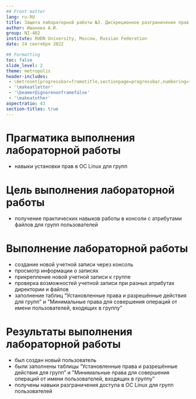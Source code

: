 ```yaml
---
## Front matter
lang: ru-RU
title: Защита лабораторной работы №3. Дискреционное разграничение прав в Linux. Два пользователя.
author: Ишанова А.И.
group: NI-402
institute: RUDN University, Moscow, Russian Federation
date: 24 сентября 2022

## Formatting
toc: false
slide_level: 2
theme: metropolis
header-includes: 
 - \metroset{progressbar=frametitle,sectionpage=progressbar,numbering=fraction}
 - '\makeatletter'
 - '\beamer@ignorenonframefalse'
 - '\makeatother'
aspectratio: 43
section-titles: true
---
```


# Прагматика выполнения лабораторной работы

- навыки установки прав в ОС Linux для групп

# Цель выполнения лабораторной работы

- получение практических навыков работы в консоли с атрибутами файлов для групп пользователей

#  Выполнение лабораторной работы

- создание новой учетной записи через консоль
- просмотр информации о записях
- прикрепление новой учетной записи к группе
- проверка возможностей учетной записи при разных атрибутах директории и файлов
- заполнение таблиц “Установленные права и разрешённые действия для групп” и "Минимальные права для совершения операций от имени пользователей, входящих в группу”

# Результаты выполнения лабораторной работы

- был создан новый пользователь
- были заполнены таблицы “Установленные права и разрешённые действия для групп” и "Минимальные права для совершения операций от имени пользователей, входящих в группу”
- получены навыки разграничения доступа в ОС Linux для групп пользователей
